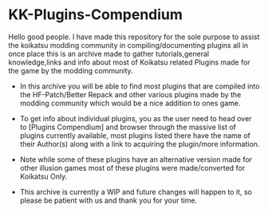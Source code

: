 # KK-Plugins-Compendium
 Hello good people. I have made this repository for the sole purpose to assist the koikatsu modding community in compiling/documenting plugins all in once place this is an archive made to gather tutorials,general knowledge,links and info about most of Koikatsu related Plugins made for the game by the modding community. 

 - In this archive you will be able to find most plugins that are compiled into the HF-Patch/Better Repack and other various plugins made by the modding community which would be a nice addition to ones game.
  
 - To get info about individual plugins, you as the user need to head over to [Plugins Compendium] and browser through the massive list of plugins currently available, most plugins listed there have the name of their Author(s) along with a link to acquiring the plugin/more information. 

 - Note while some of these plugins have an alternative version made for other illusion games most of these plugins were made/converted for Koikatsu Only.

- This archive is currently a WIP and future changes will happen to it, so please be patient with us and thank you for your time.
